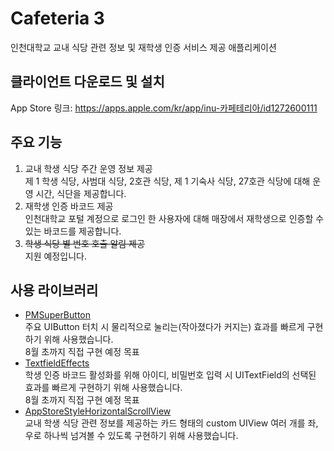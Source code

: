 Cafeteria 3
=============
인천대학교 교내 식당 관련 정보 및 재학생 인증 서비스 제공 애플리케이션

## 클라이언트 다운로드 및 설치
App Store 링크: https://apps.apple.com/kr/app/inu-카페테리아/id1272600111

## 주요 기능
1. 교내 학생 식당 주간 운영 정보 제공  
    제 1 학생 식당, 사범대 식당, 2호관 식당, 제 1 기숙사 식당, 27호관 식당에 대해 운영 시간, 식단을 제공합니다. 
2. 재학생 인증 바코드 제공  
    인천대학교 포털 계정으로 로그인 한 사용자에 대해 매장에서 재학생으로 인증할 수 있는 바코드를 제공합니다.
3. ~~학생 식당 별 번호 호출 알림 제공~~  
    지원 예정입니다. 

## 사용 라이브러리
* [PMSuperButton](https://github.com/pmusolino/PMSuperButton)  
    주요 UIButton 터치 시 물리적으로 눌리는(작아졌다가 커지는) 효과를 빠르게 구현하기 위해 사용했습니다.  
    8월 초까지 직접 구현 예정 목표  
* [TextfieldEffects](https://github.com/raulriera/TextFieldEffects)  
    학생 인증 바코드 활성화를 위해 아이디, 비밀번호 입력 시 UITextField의 선택된 효과를 빠르게 구현하기 위해 사용했습니다.  
    8월 초까지 직접 구현 예정 목표  
* [AppStoreStyleHorizontalScrollView](https://github.com/terenceLuffy/AppStoreStyleHorizontalScrollView)  
    교내 학생 식당 관련 정보를 제공하는 카드 형태의 custom UIView 여러 개를 좌, 우로 하나씩 넘겨볼 수 있도록 구현하기 위해 사용했습니다.  
